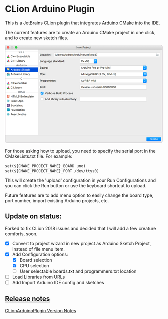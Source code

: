 # CLion Arduino Plugin

This is a JetBrains CLion plugin that integrates
[Arduino CMake](https://github.com/francoiscampbell/arduino-cmake) into the IDE.

The current features are to create an Arduino CMake project in one click, and to create new
sketch files.

![Screenshot_NewProject.png](assets/images/Screenshot_NewProject.png)

For those asking how to upload, you need to specify the serial port in the CMakeLists.txt file.
For example:

    set(${CMAKE_PROJECT_NAME}_BOARD uno)
    set(${CMAKE_PROJECT_NAME}_PORT /dev/ttys0)

This will create the 'upload' configuration in your Run Configurations and you can click the Run
button or use the keyboard shortcut to upload.

Future features are to add menu option to easily change the board type, port number, import
existing Arduino projects, etc.

## Update on status:

Forked to fix CLion 2018 issues and decided that I will add a few creature comforts, soon.

* [x] Convert to project wizard in new project as Arduino Sketch Project, instead of file menu
      item.
* [x] Add Configuration options:
  * [x] Board selection
  * [x] CPU selection
  * [ ] User selectable boards.txt and programmers.txt location
* [ ] Load Libraries from URLs
* [ ] Add Import Arduino IDE config and sketches

## [Release notes](VERSION.md)

[CLionArduinoPlugin Version Notes](VERSION.md)

